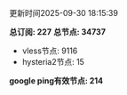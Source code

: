 更新时间2025-09-30 18:15:39

**总订阅: 227**
**总节点: 34737**
- vless节点: 9116
- hysteria2节点: 15

**google ping有效节点: 214**

